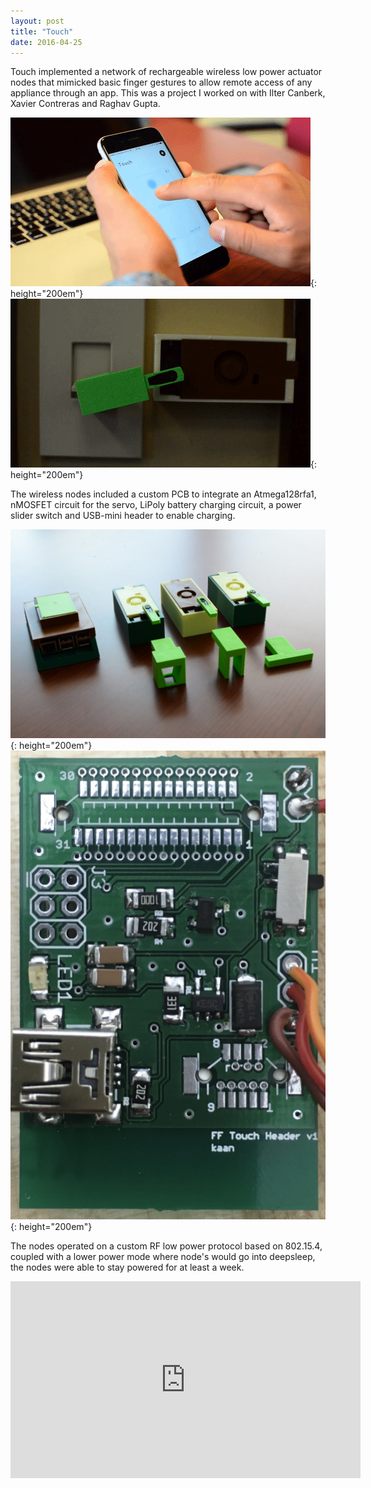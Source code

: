 ```yaml
---
layout: post
title: "Touch"
date: 2016-04-25
---
```


Touch implemented a network of rechargeable wireless low power actuator nodes that mimicked basic finger gestures to allow remote access of any appliance through an app. This was a project I worked on with Ilter Canberk, Xavier Contreras and Raghav Gupta.

![Touch App](/assets/img/touch_app.gif){: height="200em"} ![Touch Node](/assets/img/touch_node.gif){: height="200em"}

The wireless nodes included a custom PCB to integrate an Atmega128rfa1, nMOSFET circuit for the servo, LiPoly battery charging circuit, a power slider switch and USB-mini header to enable charging.

![Touch Nodes](/assets/img/touch_nodes.jpg){: height="200em"} ![Touch Custom PCB](/assets/img/touch_header.jpg){: height="200em"}

The nodes operated on a custom RF low power protocol based on 802.15.4, coupled with a lower power mode where node's would go into deepsleep, the nodes were able to stay powered for at least a week.

<iframe width="560" height="315" src="https://www.youtube.com/embed/SgmKhJBmucc?rel=0&amp;showinfo=0" frameborder="0" allowfullscreen></iframe>
